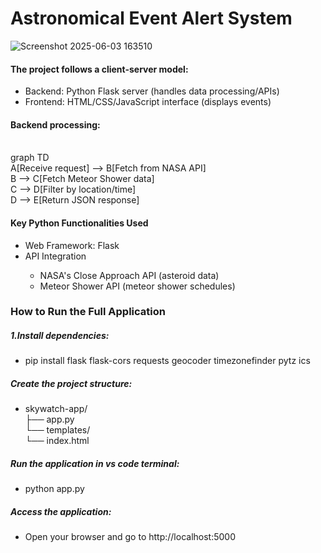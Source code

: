 <h1>Astronomical Event Alert System</h1>

![Screenshot 2025-06-03 163510](https://github.com/user-attachments/assets/fd623717-1456-4a1f-93bb-c7d642bfbc54)

<h4>The project follows a client-server model:</h4>
<ul>
  <li>Backend: Python Flask server (handles data processing/APIs)</li>
  <li>Frontend: HTML/CSS/JavaScript interface (displays events)</li>
</ul>
<h4>Backend processing:</h4><br>
graph TD<br>
A[Receive request] --> B[Fetch from NASA API]<br>
B --> C[Fetch Meteor Shower data]<br>
C --> D[Filter by location/time]<br>
D --> E[Return JSON response]<br>

<h4>Key Python Functionalities Used</h4>
<ul>
  <li> Web Framework: Flask</li>
  <li>API Integration</li>
  <ul>
    <li>NASA's Close Approach API (asteroid data)</li>
    <li>Meteor Shower API (meteor shower schedules)</li>
  </ul>
 
</ul>
<h3>How to Run the Full Application</h3>
<h5>1.Install dependencies:</h5>
<ul>
  <li>pip install flask flask-cors requests geocoder timezonefinder pytz ics</li>
</ul>
<h5>Create the project structure:</h5>
<ul>
  <li>
    skywatch-app/ <br>
├── app.py<br>
└── templates/<br>
    └── index.html<br>
  </li>
  
</ul>
<h5>Run the application in vs code terminal:</h5>
<ul>
  <li>python app.py</li>
</ul>
<h5>Access the application:</h5>
<ul>
  <li>Open your browser and go to http://localhost:5000</li>
</ul>


